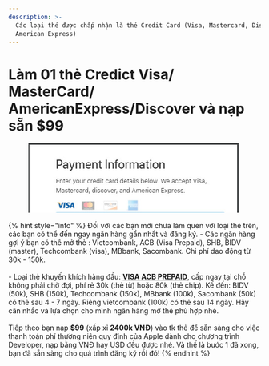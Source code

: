 ```yaml
---
description: >-
  Các loại thẻ được chấp nhận là thẻ Credit Card (Visa, Mastercard, Discover,
  American Express)
---
```


# Làm 01 thẻ Credict Visa/ MasterCard/ AmericanExpress/Discover và nạp sẵn $99

<figure><img src="../../.gitbook/assets/image (36) (2).png" alt=""><figcaption></figcaption></figure>

{% hint style="info" %}
Đối với các bạn mới chưa làm quen với loại thẻ trên, các bạn có thể đến ngay ngân hàng gần nhất và đăng ký. - Các ngân hàng gợi ý bạn có thể mở thẻ : Vietcombank, ACB (Visa Prepaid), SHB, BIDV (master), Techcombank (visa), MBbank, Sacombank. Chi phí dao động từ 30k - 150k.\
\
\- Loại thẻ khuyến khích hàng đầu: [**VISA ACB PREPAID**](http://acb.com.vn/vn/personal/the/the-tra-truoc/visa-prepaid), cấp ngay tại chỗ không phải chờ đợi, phí rẻ 30k (thẻ từ) hoặc 80k (thẻ chip). Kế đến: BIDV (50k), SHB (150k), Techcombank (150k), MBbank (100k), Sacombank (50k) có thẻ sau 4 - 7 ngày. Riêng vietcombank (100k) có thẻ sau 14 ngày. Hãy cân nhắc và lựa chọn cho mình ngân hàng mở thẻ phù hợp nhé.\
\
Tiếp theo bạn nạp **$99** (xấp xỉ **2400k VNĐ**) vào tk thẻ để sẵn sàng cho việc thanh toán phí thường niên quy định của Apple dành cho chương trình Developer, nạp bằng VNĐ hay USD đều được nhé. Và thế là bước 1 đã xong, bạn đã sẵn sàng cho quá trình đăng ký rồi đó!
{% endhint %}
